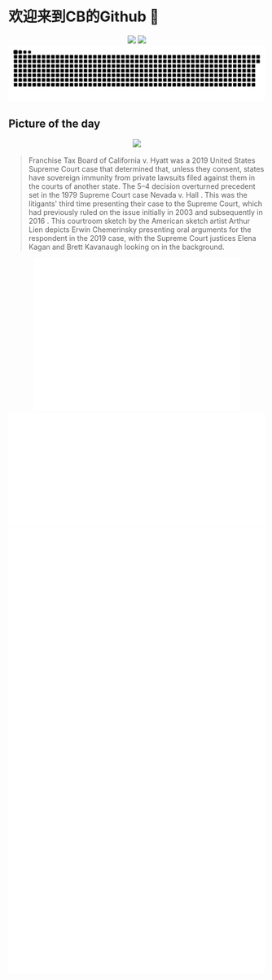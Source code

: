 
# 欢迎来到CB的Github 👋

<div align="center">
  <img height="137px" src="https://github-readme-stats.vercel.app/api?username=SuperCB&show_icons=true&theme=radical" />
  <img height="137px" src="https://github-readme-stats.vercel.app/api/top-langs/?username=SuperCB&hide_title=true&hide_border=true&layout=compact&langs_count=6&text_color=000&icon_color=fff" />
</div>


<div align="center">
    <img src="./contribution-snake/github-contribution-grid-snake.svg" />
</div>



## Picture of the day
<div align="center">
  <img width=400px src="https://upload.wikimedia.org/wikipedia/commons/thumb/0/04/Chemerinsky_during_Hyatt_III_sketch.jpg/675px-Chemerinsky_during_Hyatt_III_sketch.jpg" />
</div>

>Franchise Tax Board of California v. Hyatt  was a 2019  United States Supreme Court  case that determined that, unless they consent, states have  sovereign immunity  from private  lawsuits  filed against them in the courts of another state.  The  5–4  decision overturned  precedent  set in the 1979 Supreme Court case  Nevada v. Hall . This was the litigants' third time presenting their case to the Supreme Court, which had previously ruled on the issue  initially in 2003  and  subsequently in 2016 . This  courtroom sketch  by the American sketch artist  Arthur Lien  depicts  Erwin Chemerinsky  presenting oral arguments for the respondent in the 2019 case, with the Supreme Court justices  Elena Kagan  and  Brett Kavanaugh  looking on in the background.



<div align="center">
  <img height="300px" src="base_metrics.svg" />
  <img  src="metrics.plugin.calendar.full.svg" />
</div>


<div align="center">
  <img  src="plugin_metrics.svg" /> 
</div>
